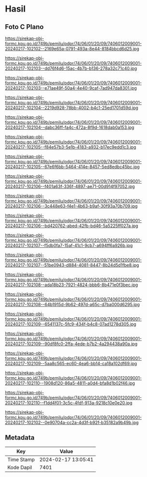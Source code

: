 # Hasil

## Foto C Plano

https://sirekap-obj-formc.kpu.go.id/749b/pemilu/pdpr/74/06/01/20/09/7406012009001-20240217-102102--2169e65a-0791-493a-8e44-8184bbcd6d25.jpg

https://sirekap-obj-formc.kpu.go.id/749b/pemilu/pdpr/74/06/01/20/09/7406012009001-20240217-102103--dd76f4d6-15ac-4b7b-b136-278a32c71c40.jpg

https://sirekap-obj-formc.kpu.go.id/749b/pemilu/pdpr/74/06/01/20/09/7406012009001-20240217-102103--e71ae49f-50a4-4e40-9caf-7ad947da8301.jpg

https://sirekap-obj-formc.kpu.go.id/749b/pemilu/pdpr/74/06/01/20/09/7406012009001-20240217-102104--2219d928-78bb-4002-b4c1-25ed1701d59d.jpg

https://sirekap-obj-formc.kpu.go.id/749b/pemilu/pdpr/74/06/01/20/09/7406012009001-20240217-102104--dabc36ff-fa4c-472a-8f9d-1618dab0a153.jpg

https://sirekap-obj-formc.kpu.go.id/749b/pemilu/pdpr/74/06/01/20/09/7406012009001-20240217-102105--f84e57b3-5e1b-4183-a932-b17ec9edd1c3.jpg

https://sirekap-obj-formc.kpu.go.id/749b/pemilu/pdpr/74/06/01/20/09/7406012009001-20240217-102105--67e6f6bb-5464-414e-8457-5ed8edbc45bc.jpg

https://sirekap-obj-formc.kpu.go.id/749b/pemilu/pdpr/74/06/01/20/09/7406012009001-20240217-102106--f401a63f-336f-4897-ae71-00d914f97052.jpg

https://sirekap-obj-formc.kpu.go.id/749b/pemilu/pdpr/74/06/01/20/09/7406012009001-20240217-102106--3c448e63-f4e1-4b63-b9af-30f93a70b709.jpg

https://sirekap-obj-formc.kpu.go.id/749b/pemilu/pdpr/74/06/01/20/09/7406012009001-20240217-102106--bd420762-abed-42fb-bd46-5a5225ff027a.jpg

https://sirekap-obj-formc.kpu.go.id/749b/pemilu/pdpr/74/06/01/20/09/7406012009001-20240217-102107--f5db0fa7-15af-41c1-9cb7-a694ff6a926b.jpg

https://sirekap-obj-formc.kpu.go.id/749b/pemilu/pdpr/74/06/01/20/09/7406012009001-20240217-102107--51be0943-d884-4081-8447-8b24d5d1fbe8.jpg

https://sirekap-obj-formc.kpu.go.id/749b/pemilu/pdpr/74/06/01/20/09/7406012009001-20240217-102108--ada18b23-7921-4824-bbb6-8b471e0f3bec.jpg

https://sirekap-obj-formc.kpu.go.id/749b/pemilu/pdpr/74/06/01/20/09/7406012009001-20240217-102108--64b1915d-9b62-497d-a65c-d7ba000d6295.jpg

https://sirekap-obj-formc.kpu.go.id/749b/pemilu/pdpr/74/06/01/20/09/7406012009001-20240217-102109--6541137c-5fc9-434f-b4c8-07ad1278d305.jpg

https://sirekap-obj-formc.kpu.go.id/749b/pemilu/pdpr/74/06/01/20/09/7406012009001-20240217-102109--90df8fc0-2ffa-4ede-b7b2-4a294438a90a.jpg

https://sirekap-obj-formc.kpu.go.id/749b/pemilu/pdpr/74/06/01/20/09/7406012009001-20240217-102109--5aa8c565-ec60-4ea6-bb14-ca18a102df69.jpg

https://sirekap-obj-formc.kpu.go.id/749b/pemilu/pdpr/74/06/01/20/09/7406012009001-20240217-102110--1908d120-86a5-4811-a0d4-bfa8d1b02f46.jpg

https://sirekap-obj-formc.kpu.go.id/749b/pemilu/pdpr/74/06/01/20/09/7406012009001-20240217-102110--f1dd4f01-3c5c-4fdf-913a-9218c10e0e20.jpg

https://sirekap-obj-formc.kpu.go.id/749b/pemilu/pdpr/74/06/01/20/09/7406012009001-20240217-102102--0e90704a-cc2a-4d3f-b92f-b35182a9b49b.jpg


## Metadata

| Key        | Value               |
| ---------- | ------------------- |
| Time Stamp | 2024-02-17 13:05:41 |
| Kode Dapil | 7401                |



